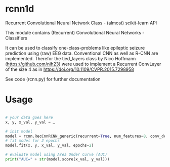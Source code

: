 # rcnn1d
Recurrent Convolutional Neural Network Class - (almost) scikit-learn API

This module contains (Recurrent) Convolutional Neural Networks - Classifiers

It can be used to classify one-class-problems like epileptic seizure prediction using (raw) EEG data.
Conventional CNN as well as R-CNN are implemented.
Therefor the tied_layers class by Nico Hoffmann (https://github.com/nih23) were used to implement a Recurrent ConvLayer
of the size 4 as in https://doi.org/10.1109/CVPR.2015.7298958

See code (rcnn.py) for further documentation

# Usage
```python

# your data goes here
x, y, x_val, y_val = … 

# init model
model = rcnn.RecCnnRCNN_generic(recurrent=True, num_features=8, conv_depth=8, save_model=False) # init model
# fit model for 2 epochs
model.fit(x, y, x_val, y_val, epochs=2) 

# evaluate model using Area Under Curve (AUC)
print("AUC=" + str(model.score(x_val, y_val)))
```
